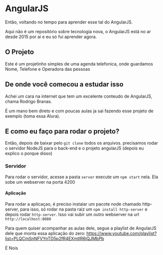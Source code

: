 # AngularJS

Então, voltando no tempo para aprender esse tal do AngularJS.

Aqui não é um repositório sobre tecnologia nova, o AngularJS está no ar desde 2015 por ai e eu só fui aprender agora.

## O Projeto

Este é um projetinho simples de uma agenda telefonica, onde guardamos Nome, Telefone e Operadora das pessoas

## De onde você comecou a estudar isso

Achei um cara na internet que tem um excelente conteudo de AngularJS, chama Rodrigo Branas.

É um mano bem direto e com poucas aulas ja sai fazendo esse projeto de exemplo (toma essa Alura).

## E como eu faço para rodar o projeto?

Então, depois de baixar pelo `git clone` todos os arquivos. precisamos rodar o servidor NodeJS para o back-end e o projeto angularJS (depois eu explico o porque disso)

### Servidor

Para rodar o servidor, acesse a pasta `server` execute um `npm start` nela. Ela sobe um webserver na porta 4200

#### Aplicação

Para rodar a aplicaçao, é preciso instalar um pacote node chamado http-server, para isso, só rodar na pasta raiz um `npm install http-server` e depois rodar `http-server`. Isso vai subir um outro webserver na url `http://localhost:8080`

Para quem quiser acompanhar as aulas dele, segue a playlist de AngularJS dele que monta essa aplicação do zero: https://www.youtube.com/playlist?list=PLQCmSnNFVYnTD5p2fR4EXmtlR6jQJMbPb

É Nois
